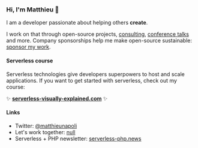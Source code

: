### Hi, I'm Matthieu 👋

I am a developer passionate about helping others **create**.

I work on that through open-source projects, [consulting](https://null.tc/), [conference talks](https://mnapoli.fr/presentations/) and more. Company sponsorships help me make open-source sustainable: [sponsor my work](https://github.com/sponsors/mnapoli).

#### Serverless course

Serverless technologies give developers superpowers to host and scale applications. If you want to get started with serverless, check out my course:

✨ **[serverless-visually-explained.com](https://serverless-visually-explained.com/)** ✨

#### Links

- Twitter: [@matthieunapoli](https://twitter.com/matthieunapoli)
- Let's work together: [null](https://null.tc/)
- Serverless + PHP newsletter: [serverless-php.news](https://serverless-php.news/)

<!--
**mnapoli/mnapoli** is a ✨ _special_ ✨ repository because its `README.md` (this file) appears on your GitHub profile.

Here are some ideas to get you started:

- 🔭 I’m currently working on ...
- 🌱 I’m currently learning ...
- 👯 I’m looking to collaborate on ...
- 🤔 I’m looking for help with ...
- 💬 Ask me about ...
- 📫 How to reach me: ...
- 😄 Pronouns: ...
- ⚡ Fun fact: ...
-->
